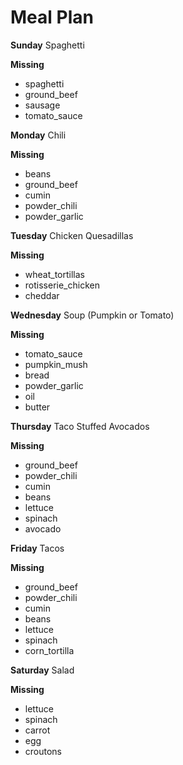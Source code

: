 Meal Plan
======


**Sunday** Spaghetti

**Missing**
+ spaghetti 
+ ground_beef 
+ sausage 
+ tomato_sauce 

**Monday** Chili

**Missing**
+ beans 
+ ground_beef 
+ cumin 
+ powder_chili 
+ powder_garlic 

**Tuesday** Chicken Quesadillas

**Missing**
+ wheat_tortillas 
+ rotisserie_chicken 
+ cheddar 

**Wednesday** Soup (Pumpkin or Tomato)

**Missing**
+ tomato_sauce 
+ pumpkin_mush 
+ bread 
+ powder_garlic 
+ oil 
+ butter 

**Thursday** Taco Stuffed Avocados

**Missing**
+ ground_beef 
+ powder_chili 
+ cumin 
+ beans 
+ lettuce 
+ spinach 
+ avocado 

**Friday** Tacos

**Missing**
+ ground_beef 
+ powder_chili 
+ cumin 
+ beans 
+ lettuce 
+ spinach 
+ corn_tortilla 

**Saturday** Salad

**Missing**
+ lettuce 
+ spinach 
+ carrot 
+ egg 
+ croutons 
